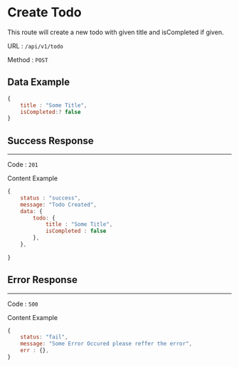 # Create Todo

This route will create a new todo with given title and isCompleted if given.

URL : `/api/v1/todo`

Method : `POST`

## Data Example
```javascript
{
    title : "Some Title",
    isCompleted:? false
}
```

## Success Response
---
Code : `201`

Content Example
```javascript
{
    status : "success",
    message: "Todo Created",
    data: {
        todo: {
            title : "Some Title",
            isCompleted : false
        },
    },  
    
}
```
## Error Response
---
Code : `500`

Content Example
```javascript
{
    status: "fail",
    message: "Some Error Occured please reffer the error",
    err : {},
}
```
